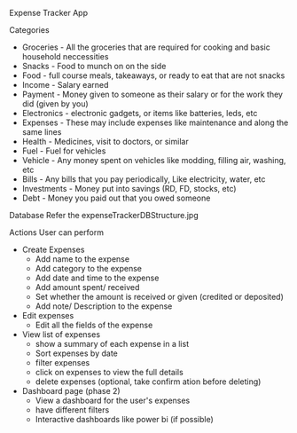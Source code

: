 Expense Tracker App

Categories
- Groceries - All the groceries that are required for cooking and basic household neccessities
- Snacks - Food to munch on on the side
- Food - full course meals, takeaways, or ready to eat that are not snacks
- Income - Salary earned
- Payment - Money given to someone as their salary or for the work they did (given by you)
- Electronics - electronic gadgets, or items like batteries, leds, etc
- Expenses - These may include expenses like maintenance and along the same lines
- Health - Medicines, visit to doctors, or similar
- Fuel - Fuel for vehicles
- Vehicle - Any money spent on vehicles like modding, filling air, washing, etc
- Bills - Any bills that you pay periodically, Like electricity, water, etc
- Investments - Money put into savings (RD, FD, stocks, etc)
- Debt - Money you paid out that you owed someone

Database
Refer the expenseTrackerDBStructure.jpg

Actions User can perform
- Create Expenses
    - Add name to the expense
    - Add category to the expense
    - Add date and time to the expense
    - Add amount spent/ received
    - Set whether the amount is received or given (credited or deposited)
    - Add note/ Description to the expense
- Edit expenses
    - Edit all the fields of the expense
- View list of expenses
    - show a summary of each expense in a list
    - Sort expenses by date
    - filter expenses
    - click on expenses to view the full details
    - delete expenses (optional, take confirm ation before deleting)
- Dashboard page (phase 2)
    - View a dashboard for the user's expenses
    - have different filters
    - Interactive dashboards like power bi (if possible)